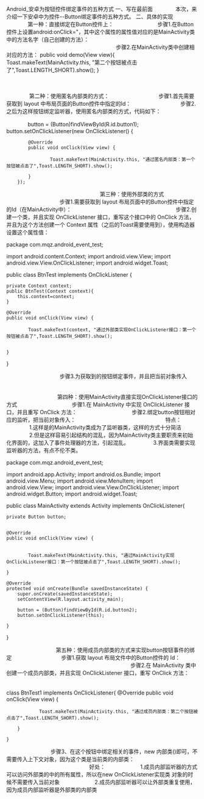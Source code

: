 Android_安卓为按钮控件绑定事件的五种方式
一、写在最前面
　　　　本次，来介绍一下安卓中为控件--Button绑定事件的五种方式。
二、具体的实现
　　　　第一种：直接绑定在Button控件上：
　　　　　　　　步骤1.在Button控件上设置android:onClick="，其中这个属性的属性值对应的是MainActivity类中的方法名字（自己创建的方法）：
　　　　　　　　　　　　 
　　　　　　　　 步骤2.在MainActivity类中创建相对应的方法：
    public void demo(View view){
            Toast.makeText(MainActivity.this, "第二个按钮被点击了",Toast.LENGTH_SHORT).show();
    }

  　　　　

　　　　 第二种：使用匿名内部类的方式：
　　　　　　　　　步骤1.首先需要获取到 layout 中布局页面的Button控件中指定的Id：
　　　　　　　　　步骤2.之后为这样按钮绑定监听器，使用匿名内部类的方式，代码如下：

 　　　　button = (Button)findViewById(R.id.button1);
        button.setOnClickListener(new OnClickListener() {

            @Override
            public void onClick(View view) {

                    Toast.makeText(MainActivity.this, "通过匿名内部类：第一个按钮被点击了",Toast.LENGTH_SHORT).show();

            }
        });


　　　　　　　
　　　　　
　　　　　第三种：使用外部类的方式
　　　　　　　　　　步骤1.需要获取到 layout 布局页面中的Button控件中指定的Id（在MainActivity中）：　
           　　　　　　　　
　　　　　　　　　　步骤2.创建一个类，并且实现 OnClickListener 接口，重写这个接口中的 OnClick 方法，并且为这个方法创建一个 Context 属性（之后的Toast需要使用到），使用构造器设置这个属性值：

package com.mqz.android_event_test;

import android.content.Context;
import android.view.View;
import android.view.View.OnClickListener;
import android.widget.Toast;

public class BtnTest implements OnClickListener {

    private Context context;
    public BtnTest(Context context){
        this.context=context;
    }

    @Override
    public void onClick(View view) {

            Toast.makeText(context, "通过外部类实现OnClickListener接口：第一个按钮被点击了",Toast.LENGTH_SHORT).show();


    }


}


　　　　　　　　　　步骤3.为获取到的按钮绑定事件，并且把当前对象传入
　　　　　　　　　　　　　

　　　　　
 　　　　  第四种：使用MainActivity直接实现OnClickListener接口的方式
　　　　　　　　　　步骤1.在 MainActivity 中实现 OnClickListener 接口，并且重写 OnClick 方法：
　　　　　　　　　　步骤2.绑定button按钮相对应的监听，把当前对象传入：
　　　　　　　　
　　　　　　　　  特点：
            　　　　         1.这样是的MainActivity类成为了监听器类，这样的方式十分简洁
            　　　　         2.但是这样容易引起结构的混乱，因为MainActivity类主要职责来初始化界面的，这加入了事件处理器的方法，引起混乱。
 　　　　                    3.界面类需要实现监听器的方法，有点不伦不类。    　　
　　　　　　　　　　

package com.mqz.android_event_test;

import android.app.Activity;
import android.os.Bundle;
import android.view.Menu;
import android.view.MenuItem;
import android.view.View;
import android.view.View.OnClickListener;
import android.widget.Button;
import android.widget.Toast;


public class MainActivity extends Activity implements OnClickListener{


    private Button button;


    @Override
    public void onClick(View view) {


            Toast.makeText(MainActivity.this, "通过MainActivity实现OnClickListener接口：第一个按钮被点击了",Toast.LENGTH_SHORT).show();

    }

    @Override
    protected void onCreate(Bundle savedInstanceState) {
        super.onCreate(savedInstanceState);
        setContentView(R.layout.activity_main);

        button = (Button)findViewById(R.id.button2);
        button.setOnClickListener(this);

    }

}


　　　　
 　　　　　第五种：使用成员内部类的方式来实现button按钮事件的绑定
　　　　　　　　　步骤1.获取 layout 布局文件中的Button控件的 Id：
　　　　　　　　　　　　　　
　　　　　　　　　步骤2.在 MainActivity 类中创建一个成员内部类，并且实现 OnClickListener 接口，重写 OnClick 方法：
　　　　　　　　　

class BtnTest1 implements OnClickListener{
        @Override
        public void onClick(View view) {

                Toast.makeText(MainActivity.this, "通过成员内部类：第二个按钮被点击了",Toast.LENGTH_SHORT).show();

        }

    }

　　　　　　　　   步骤3、在这个按钮中绑定相关的事件，new 内部类()即可，不需要传入上下文对象，因为这个类是当前类的内部类：
　　　　　                 　
　　　　　　　　　好处：
               　　　　　　    1.成员内部监听器的方式可以访问外部类的中的所有属性，所以在new OnClickListener实现类 对象的时候不需要传入当前对象
             　　　　　　      2.成员内部监听器可以让外部类重复使用，因为成员内部监听器是外部类的内部类　
